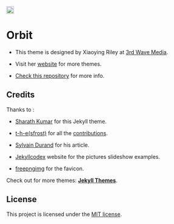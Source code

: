 <a href="https://jekyll-themes.com">
<img src="https://img.shields.io/badge/featured%20on-JT-red.svg" height="20" alt="Jekyll Themes Shield" >
</a>

# Orbit
* This theme is designed by Xiaoying Riley at [3rd Wave Media](http://themes.3rdwavemedia.com/). 
* Visit her [website](http://themes.3rdwavemedia.com/) for more themes.

* [Check this repository](https://github.com/sharu725/online-cv/fork) for more info.


## Credits

Thanks to :
* [Sharath Kumar](https://github.com/sharu725/online-cv/) for this Jekyll theme.

* [t-h-e(sfrost)](https://github.com/t-h-e) for all the [contributions](https://github.com/sharu725/online-cv/commits?author=t-h-e).

* [Sylvain Durand](https://www.sylvaindurand.org/making-jekyll-multilingual/) for his article.

* [Jekyllcodex](https://jekyllcodex.org/without-plugin/lightbox/) website for the pictures slideshow examples.

* [freepngimg](https://freepngimg.com/) for the favicon.


Check out for more themes: [**Jekyll Themes**](http://jekyll-themes.com).


## License

This project is licensed under the [MIT license](LICENSE.txt).
